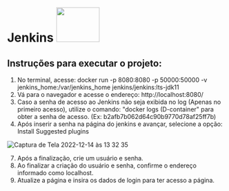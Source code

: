 # Jenkins <img src="https://user-images.githubusercontent.com/31116694/207651940-59711223-f9ff-454a-a082-77fcb27f8faf.png" width="100" height="80" />



## Instruções para executar o projeto:

1) No terminal, acesse: docker run -p 8080:8080 -p 50000:50000 -v jenkins_home:/var/jenkins_home jenkins/jenkins:lts-jdk11
2) Vá para o navegador e acesse o endereço: http://localhost:8080/
3) Caso a senha de acesso ao Jenkins não seja exibida no log (Apenas no primeiro acesso), utilize o comando:
"docker logs (D-container" para obter a senha de acesso. (Ex: b2afb7b062d64c90b9770d78af25ff7b)
4) Após inserir a senha na página do jenkins e avançar, selecione a opção: Install Suggested plugins  

![Captura de Tela 2022-12-14 às 13 32 35](https://user-images.githubusercontent.com/31116694/207655795-27be39a5-7d3c-4178-9ea5-e60695cf37db.jpg)

7) Após a finalização, crie um usuário e senha.
8) Ao finalizar a criação do usuário e senha, confirme o endereço informado como localhost.
9) Atualize a página e insira os dados de login para ter acesso a página.


